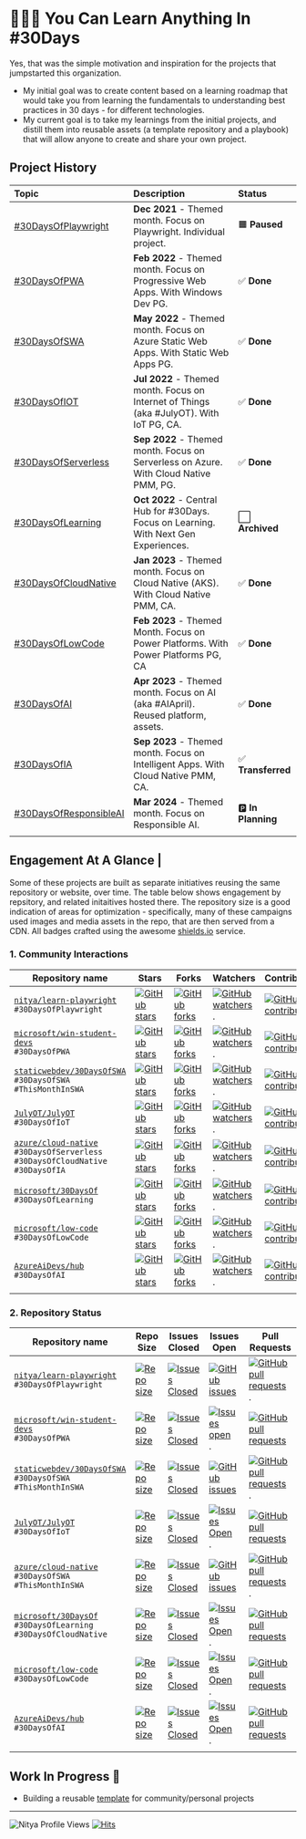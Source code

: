 
# 👩🏽‍💻 You Can Learn Anything In #30Days

Yes, that was the simple motivation and inspiration for the projects that jumpstarted this organization. 
 * My initial goal was to create content based on a learning roadmap that would take you from learning the fundamentals to understanding best practices in 30 days - for different technologies.
 * My current goal is to take my learnings from the initial projects, and distill them into reusable assets (a template repository and a playbook) that will allow anyone to create and share your own project.


## Project History

| Topic | Description | Status | 
|:---|:---|:---|
| [#30DaysOfPlaywright](https://aka.ms/30DaysOf/Playwright) | **Dec 2021** - Themed month. Focus on Playwright. Individual project. |  🟧 **Paused** | 
| [#30DaysOfPWA](https://aka.ms/30DaysOf/PWA) | **Feb 2022** - Themed month. Focus on Progressive Web Apps. With Windows Dev PG. | ✅ **Done** |
| [#30DaysOfSWA](https://aka.ms/30DaysOf/SWA)| **May 2022** - Themed month. Focus on Azure Static Web Apps. With Static Web Apps PG. |✅ **Done** |
| [#30DaysOfIOT](https://julyot.dev)| **Jul 2022** - Themed month. Focus on Internet of Things (aka #JulyOT). With IoT PG, CA. | ✅ **Done** |
| [#30DaysOfServerless](https://aka.ms/serverless-september)| **Sep 2022** - Themed month. Focus on Serverless on Azure. With Cloud Native PMM, PG. |  ✅  **Done** |
| [#30DaysOfLearning](https://github.com/microsoft/30daysof)| **Oct 2022** - Central Hub for #30Days. Focus on Learning. With Next Gen Experiences. |  ⬜ **Archived** |
| [#30DaysOfCloudNative](https://aka.ms/cnny)| **Jan 2023** - Themed month. Focus on Cloud Native (AKS). With Cloud Native PMM, CA. | ✅ **Done** |
| [#30DaysOfLowCode](https://aka.ms/lowcode-february)| **Feb 2023** - Themed Month. Focus on Power Platforms. With Power Platforms PG, CA |  ✅  **Done** |
| [#30DaysOfAI](https://aka.ms/ai-april)| **Apr 2023** - Themed month. Focus on AI (aka #AIApril). Reused platform, assets. | ✅  **Done** |
| [#30DaysOfIA](https://aka.ms/FallForIA) | **Sep 2023** - Themed month. Focus on Intelligent Apps. With Cloud Native PMM, CA.  | ✅  **Transferred** |
| [#30DaysOfResponsibleAI](https://30daysof.github.io/responsible-ai) | **Mar 2024** - Themed month. Focus on Responsible AI. | 🅿️  **In Planning** |
| | |


## Engagement At A Glance | 
Some of these projects are built as separate initiatives reusing the same repository or website, over time. The table below shows engagement by repsitory, and related initaitives hosted there. The repository size is a good indication of areas for optimization - specifically, many of these campaigns used images and media assets in the repo, that are then served from a CDN. All badges crafted using the awesome [shields.io](https://shields.io/badges) service.

### 1. Community Interactions


| Repository name | Stars | Forks |  Watchers | Contributors|
| --- | --- | --- |--- |--- |
| [`nitya/learn-playwright`](https://github.com/nitya/learn-playwright) <br/> `#30DaysOfPlaywright` | [![GitHub stars](https://img.shields.io/github/stars/nitya/learn-playwright.svg?style=for-the-badge)](https://github.com/nitya/learn-playwright) | [![GitHub forks](https://img.shields.io/github/forks/nitya/learn-playwright.svg?style=for-the-badge)](https://github.com/nitya/learn-playwright/forks) |  [![GitHub watchers](https://img.shields.io/github/watchers/nitya/learn-playwright.svg?style=for-the-badge)](https://github.com/nitya/learn-playwright/).  |[![GitHub contributors](https://img.shields.io/github/contributors/nitya/learn-playwright.svg?style=for-the-badge)](https://github.com/nitya/learn-playwright/issues) |
| [`microsoft/win-student-devs`](https://github.com/microsoft/win-student-devs) <br/> `#30DaysOfPWA` | [![GitHub stars](https://img.shields.io/github/stars/microsoft/win-student-devs.svg?style=for-the-badge)](https://github.com/microsoft/win-student-devs) | [![GitHub forks](https://img.shields.io/github/forks/microsoft/win-student-devs.svg?style=for-the-badge)](https://github.com/microsoft/win-student-devs/forks) | [![GitHub watchers](https://img.shields.io/github/watchers/microsoft/win-student-devs?style=for-the-badge)](https://github.com/microsoft/win-student-devs).  | [![GitHub contributors](https://img.shields.io/github/contributors/microsoft/win-student-devs?style=for-the-badge)](https://github.com/microsoft/win-student-devs/issues) |
| [`staticwebdev/30DaysOfSWA`](https://github.com/staticwebdev/30DaysOfSWA) <br/> `#30DaysOfSWA` <br/> `#ThisMonthInSWA`| [![GitHub stars](https://img.shields.io/github/stars/staticwebdev/30DaysOfSWA.svg?style=for-the-badge)](https://github.com/staticwebdev/30DaysOfSWA) | [![GitHub forks](https://img.shields.io/github/forks/staticwebdev/30DaysOfSWA.svg?style=for-the-badge)](https://github.com/staticwebdev/30DaysOfSWA/forks) | [![GitHub watchers](https://img.shields.io/github/watchers/staticwebdev/30DaysOfSWA.svg?style=for-the-badge)](https://github.com/staticwebdev/30DaysOfSWA).  |[![GitHub contributors](https://img.shields.io/github/contributors/staticwebdev/30DaysOfSWA.svg?style=for-the-badge)](https://github.com/staticwebdev/30DaysOfSWA/issues) | 
| [`JulyOT/JulyOT`](https://github.com/JulyOT/JulyOT) <br/> `#30DaysOfIoT` | [![GitHub stars](https://img.shields.io/github/stars/JulyOT/JulyOT.svg?style=for-the-badge)](https://github.com/JulyOT/JulyOT) | [![GitHub forks](https://img.shields.io/github/forks/staticwebdev/30DaysOfSWA.svg?style=for-the-badge)](https://github.com/JulyOT/JulyOT/forks) | [![GitHub watchers](https://img.shields.io/github/watchers/JulyOT/JulyOT.svg?style=for-the-badge)](https://github.com/JulyOT/JulyOT).  |[![GitHub contributors](https://img.shields.io/github/contributors/JulyOT/JulyOT.svg?style=for-the-badge)](https://github.com/JulyOT/JulyOT/issues) | 
| [`azure/cloud-native`](https://github.com/azure/cloud-native) <br/> `#30DaysOfServerless` <br/> `#30DaysOfCloudNative` <br/> `#30DaysOfIA`| [![GitHub stars](https://img.shields.io/github/stars/azure/cloud-native.svg?style=for-the-badge)](https://github.com/azure/cloud-native) | [![GitHub forks](https://img.shields.io/github/forks/azure/cloud-native.svg?style=for-the-badge)](https://github.com/azure/cloud-native/forks) | [![GitHub watchers](https://img.shields.io/github/watchers/azure/cloud-native.svg?style=for-the-badge)](https://github.com/azure/cloud-native).  | [![GitHub contributors](https://img.shields.io/github/contributors/azure/cloud-native.svg?style=for-the-badge)](https://github.com/azure/cloud-native/issues) |
| [`microsoft/30DaysOf`](https://github.com/microsoft/30DaysOf) <br/> `#30DaysOfLearning`| [![GitHub stars](https://img.shields.io/github/stars/microsoft/30DaysOf.svg?style=for-the-badge)](https://github.com/microsoft/30DaysOf) | [![GitHub forks](https://img.shields.io/github/forks/microsoft/30DaysOf.svg?style=for-the-badge)](https://github.com/microsoft/30DaysOf/forks) | [![GitHub watchers](https://img.shields.io/github/watchers/microsoft/30DaysOf.svg?style=for-the-badge)](https://github.com/microsoft/30DaysOf).  | [![GitHub contributors](https://img.shields.io/github/contributors/microsoft/30DaysOf.svg?style=for-the-badge)](https://github.com/microsoft/30DaysOf/issues) |
| [`microsoft/low-code`](https://github.com/microsoft/low-code) <br/> `#30DaysOfLowCode`| [![GitHub stars](https://img.shields.io/github/stars/microsoft/low-code.svg?style=for-the-badge)](https://github.com/microsoft/low-code) | [![GitHub forks](https://img.shields.io/github/forks/microsoft/low-code.svg?style=for-the-badge)](https://github.com/microsoft/low-code/forks) | [![GitHub watchers](https://img.shields.io/github/watchers/microsoft/low-code.svg?style=for-the-badge)](https://github.com/microsoft/low-code).  | [![GitHub contributors](https://img.shields.io/github/contributors/microsoft/low-code.svg?style=for-the-badge)](https://github.com/microsoft/low-code/issues) |
| [`AzureAiDevs/hub`](https://github.com/AzureAiDevs/hub) <br/> `#30DaysOfAI`| [![GitHub stars](https://img.shields.io/github/stars/AzureAiDevs/hub.svg?style=for-the-badge)](https://github.com/AzureAiDevs/hub) | [![GitHub forks](https://img.shields.io/github/forks/AzureAiDevs/hub.svg?style=for-the-badge)](https://github.com/AzureAiDevs/hub/forks) | [![GitHub watchers](https://img.shields.io/github/watchers/microsoft/low-code.svg?style=for-the-badge)](https://github.com/AzureAiDevs/hub).  | [![GitHub contributors](https://img.shields.io/github/contributors/AzureAiDevs/hub.svg?style=for-the-badge)](https://github.com/AzureAiDevs/hub/issues) |
| | | | | |


### 2. Repository Status


| Repository name | Repo Size | Issues Closed | Issues Open | Pull Requests |
| --- | --- | --- |--- |--- |
| [`nitya/learn-playwright`](https://github.com/nitya/learn-playwright) <br/> `#30DaysOfPlaywright` | [![Repo size](https://img.shields.io/github/repo-size/nitya/learn-playwright.svg?style=for-the-badge)](https://github.com/nitya/learn-playwright) | [![Issues Closed](https://img.shields.io/github/issues-closed/nitya/learn-playwright.svg?style=for-the-badge)](https://github.com/nitya/learn-playwright/issues) | [![GitHub issues](https://img.shields.io/github/issues/nitya/learn-playwright.svg?style=for-the-badge)](https://github.com/nitya/learn-playwright/issues) | [![GitHub pull requests](https://img.shields.io/github/issues-pr/nitya/learn-playwright.svg?style=for-the-badge)](https://github.com/nitya/learn-playwright/pulls).  |
| [`microsoft/win-student-devs`](https://github.com/microsoft/win-student-devs) <br/> `#30DaysOfPWA` | [![Repo size](https://img.shields.io/github/repo-size/microsoft/win-student-devs.svg?style=for-the-badge)](https://github.com/microsoft/win-student-devs) | [![Issues Closed](https://img.shields.io/github/issues-closed/microsoft/win-student-devs.svg?style=for-the-badge)](https://github.com/microsoft/win-student-devs/issues) | [![Issues open](https://img.shields.io/github/issues/microsoft/win-student-devs?style=for-the-badge)](https://github.com/microsoft/win-student-devs).  | [![GitHub pull requests](https://img.shields.io/github/issues-pr/microsoft/win-student-devs?style=for-the-badge)](https://github.com/microsoft/win-student-devs/issues) |
| [`staticwebdev/30DaysOfSWA`](https://github.com/nitya/learn-playwright) <br/> `#30DaysOfSWA` <br/> `#ThisMonthInSWA` | [![Repo size](https://img.shields.io/github/repo-size/staticwebdev/30DaysOfSWA?style=for-the-badge)](https://github.com/staticwebdev/30DaysOfSWA) |  [![Issues Closed](https://img.shields.io/github/issues-closed/staticwebdev/30DaysOfSWA.svg?style=for-the-badge)](https://github.com/staticwebdev/30DaysOfSWA/issues)  | [![GitHub issues](https://img.shields.io/github/issues/staticwebdev/30DaysOfSWA.svg?style=for-the-badge)](https://github.com/staticwebdev/30DaysOfSWA/issues) | [![GitHub pull requests](https://img.shields.io/github/issues-pr/staticwebdev/30DaysOfSWA.svg?style=for-the-badge)](https://github.com/staticwebdev/30DaysOfSWA/pulls).  |
| [`JulyOT/JulyOT`](https://github.com/JulyOT/JulyOT) <br/> `#30DaysOfIoT` | [![Repo size](https://img.shields.io/github/repo-size/JulyOT/JulyOT.svg?style=for-the-badge)](https://github.com/JulyOT/JulyOT) | [![Issues Closed](https://img.shields.io/github/issues-closed/JulyOT/JulyOT.svg?style=for-the-badge)](https://github.com/JulyOT/JulyOT/issues) | [![Issues Open](https://img.shields.io/github/issues/JulyOT/JulyOT.svg?style=for-the-badge)](https://github.com/JulyOT/JulyOT/issues).  |[![GitHub pull requests](https://img.shields.io/github/issues-pr/JulyOT/JulyOT.svg?style=for-the-badge)](https://github.com/JulyOT/JulyOT/issues) | 
| [`azure/cloud-native`](https://github.com/azure/cloud-native) <br/> `#30DaysOfSWA` <br/> `#ThisMonthInSWA` | [![Repo size](https://img.shields.io/github/repo-size/azure/cloud-native?style=for-the-badge)](https://github.com/azure/cloud-native) | [![Issues Closed](https://img.shields.io/github/issues-closed/azure/cloud-native.svg?style=for-the-badge)](https://github.com/azure/cloud-native/) | [![GitHub issues](https://img.shields.io/github/issues/azure/cloud-native.svg?style=for-the-badge)](https://github.com/azure/cloud-native/issues) | [![GitHub pull requests](https://img.shields.io/github/issues-pr/azure/cloud-native.svg?style=for-the-badge)](https://github.com/azure/cloud-native/pulls).  |
| [`microsoft/30DaysOf`](https://github.com/microsoft/30DaysOf) <br/> `#30DaysOfLearning` <br/> `#30DaysOfCloudNative`| [![Repo size](https://img.shields.io/github/repo-size/microsoft/30DaysOf.svg?style=for-the-badge)](https://github.com/microsoft/30DaysOf) | [![Issues Closed](https://img.shields.io/github/issues-closed/microsoft/30DaysOf.svg?style=for-the-badge)](https://github.com/microsoft/30DaysOf/forks) | [![Issues Open](https://img.shields.io/github/issues/microsoft/30DaysOf.svg?style=for-the-badge)](https://github.com/microsoft/30DaysOf/issues).  | [![GitHub pull requests](https://img.shields.io/github/issues-pr/microsoft/30DaysOf.svg?style=for-the-badge)](https://github.com/microsoft/30DaysOf/issues) |
| [`microsoft/low-code`](https://github.com/microsoft/low-code) <br/> `#30DaysOfLowCode`| [![Repo size](https://img.shields.io/github/repo-size/microsoft/low-code.svg?style=for-the-badge)](https://github.com/microsoft/low-code) | [![Issues Closed](https://img.shields.io/github/issues-closed/microsoft/low-code.svg?style=for-the-badge)](https://github.com/microsoft/low-code/forks) | [![Issues Open](https://img.shields.io/github/issues/microsoft/low-code.svg?style=for-the-badge)](https://github.com/microsoft/low-code).  | [![GitHub pull requests](https://img.shields.io/github/issues-pr/microsoft/low-code.svg?style=for-the-badge)](https://github.com/microsoft/low-code/issues) |
| [`AzureAiDevs/hub`](https://github.com/AzureAiDevs/hub) <br/> `#30DaysOfAI`| [![Repo size](https://img.shields.io/github/repo-size/AzureAiDevs/hub.svg?style=for-the-badge)](https://github.com/AzureAiDevs/hub) | [![Issues Closed](https://img.shields.io/github/issues-closed/AzureAiDevs/hub.svg?style=for-the-badge)](https://github.com/AzureAiDevs/hub/forks) | [![Issues Open](https://img.shields.io/github/issues/microsoft/low-code.svg?style=for-the-badge)](https://github.com/AzureAiDevs/hub).  | [![GitHub pull requests](https://img.shields.io/github/issues-pr/AzureAiDevs/hub.svg?style=for-the-badge)](https://github.com/AzureAiDevs/hub/issues) |
| | | | | |

## Work In Progress 🚧

 * Building a reusable [template](https://github.com/30DaysOf) for community/personal projects

---
<img src="https://komarev.com/ghpvc/?username=nitya&label=Profile%20views&color=FF69B4&style=flat" 
    alt="Nitya Profile Views"/> 
[![Hits](https://hits.sh/github.com/30DaysOf.svg?color=97ca00)](https://hits.sh/github.com/30DaysOf/) 

